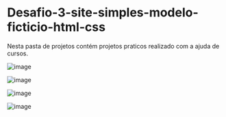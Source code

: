 # Desafio-3-site-simples-modelo-ficticio-html-css
 Nesta pasta de projetos contém projetos praticos realizado com a ajuda de cursos.


![image](https://user-images.githubusercontent.com/108032085/210174648-2e784258-1706-4654-8c85-d8592d3561f4.png)


![image](https://user-images.githubusercontent.com/108032085/210174677-31124371-89fd-4232-9feb-13b7399d340f.png)



![image](https://user-images.githubusercontent.com/108032085/210174695-9037d6c0-716e-4cd3-8883-6ff0e32d8449.png)


![image](https://user-images.githubusercontent.com/108032085/210174706-88fb63a4-5907-434f-95ac-7a8b48286d30.png)

